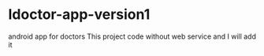 # Idoctor-app-version1
android app for doctors
This  project code without web service and I will add it
